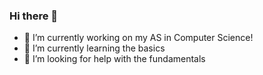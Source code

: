 ### Hi there 👋


- 🔭 I’m currently working on my AS in Computer Science!
- 🌱 I’m currently learning the basics
- 🤔 I’m looking for help with the fundamentals
